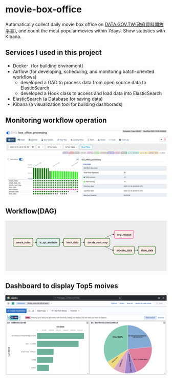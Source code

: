 # movie-box-office
Automatically collect daily movie box office on [DATA.GOV.TW(政府資料開放平臺)](https://data.gov.tw/dataset/94224), 
and count the most popular movies within 7days. Show statistics with Kibana.

## Services I used in this project
- Docker（for building enviroment）
- Airflow (for developing, scheduling, and monitoring batch-oriented workflows)
  - developed a GAD to process data from open source data to ElasticSearch
  - developed a Hook class to access and load data into ElasticSearch
- ElasticSearch (a Database for saving data)  
- Kibana (a visualization tool for building dashborads)  

## Monitoring workflow operation
<img src="pics/monitor_view.png">  

## Workflow(DAG) 
<img src="pics/workflow.png">  

## Dashboard to display Top5 moives
<img src="pics/dashboard.png">  
